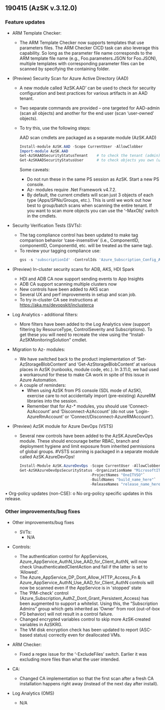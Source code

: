 ﻿## 190415 (AzSK v.3.12.0)

### Feature updates


*	ARM Template Checker:
	* The ARM Template Checker now supports templates that use parameters files. The ARM Checker CICD task can also leverage this capability. So long as the parameter file name corresponds to the ARM template file name (e.g., Foo.parameters.JSON for Foo.JSON), multiple templates with corresponding parameter files can be scanned by specifying the containing folder.

*	(Preview) Security Scan for Azure Active Directory (AAD)
	*	A new module called ‘AzSK.AAD’ can be used to check for security configuration and best practices for various artifacts in an AAD tenant.
	*	Two separate commands are provided – one targeted for AAD-admin (scan all objects) and another for the end user (scan ‘user-owned’ objects).
	*	To try this, use the following steps:

		 AAD scan cmdlets are packaged as a separate module (AzSK.AAD)
		```Powershell
		Install-module AzSK.AAD -Scope CurrentUser -AllowClobber
		Import-module AzSK.AAD
		Get-AzSKAADSecurityStatusTenant    # to check the tenant (admin)
		Get-AzSKAADSecurityStatusUser      # to check objects you own (user) 
		```

		Some caveats: 
		*	Do not run these in the same PS session as AzSK. Start a new PS console.
		*	Az- modules require .Net Framework v4.7.2.
		*	By default, the current cmdlets will scan just 3 objects of each type (Apps/SPNs/Groups, etc.). This is until we work out how best to group/batch scans when scanning the entire tenant. If you want to scan more objects you can use the ‘-MaxObj’ switch in the cmdlets.

*	Security Verification Tests (SVTs):
	*	The tag compliance control has been updated to make tag comparison behavior ‘case-insensitive’ (i.e., ComponentID, componentID, ComponentId, etc. will be treated as the same tag).
	*	To review your tagging compliance use:
		```Powershell
		gss -s 'subscriptionId' -ControlIds 'Azure_Subscription_Config_Add_Required_Tags'
		```
    
*	(Preview) In-cluster security scans for ADB, AKS, HDI Spark
	*	HDI and ADB CA now support sending events to App Insights
	*	ADB CA support scanning multiple clusters now
	*	New controls have been added to AKS scan
	*	Several UX and perf improvements in setup and scan job.
	*	To try in-cluster CA see instructions at https://aka.ms/devopskit/inclusterca

*	Log Analytics - additional filters:
	*	More filters have been added to the Log Analytics view (support filtering by ResourceType, ControlSeverity and Subscriptions). To get these you will need to recreate the view using the “Install-AzSKMonitoringSolution” cmdlet.

*	Migration to Az- modules:
	*	We have switched back to the product implementation of ‘Set-AzStorageBlobContent’ and ‘Get-AzStorageBlobContent’ at various places in AzSK (runbooks, module code, etc.). In 3.11.0, we had used a workaround for these to make CA work in spite of this issue in Azure Automation.
	*	A couple of reminders:
		*	When using AzSK from PS console (SDL mode of AzSK), exercise care to not accidentally import (pre-existing) AzureRM libraries into the session. 
		*	Remember that for Az-* modules, you should use ‘Connect-AzAccount’ and ‘Disconnect-AzAccount’ (do not use ‘Login-AzureRmAccount’ or ‘Connect/Disconnect-AzureRMAccount’).


*	(Preview) AzSK module for Azure DevOps (VSTS) 
	* Several new controls have been added to the AzSK.AzureDevOps module. These should encourage better RBAC, branch and deployment hygiene and limit exposure from inherited permissions of global groups.
	#VSTS scanning is packaged in a separate module called AzSK.AzureDevOps!
		```Powershell
		Install-Module AzSK.AzureDevOps -Scope CurrentUser -AllowClobber    
		Get-AzSKAzureDevOpsSecurityStatus -OrganizationName "MicrosoftIT"`
										-ProjectNames "OneITVSO"`
										-BuildNames "build_name_here"`
										-ReleaseNames "release_name_here"  
		```

•	Org-policy updates (non-CSE):
o	No org-policy specific updates in this release.


### Other improvements/bug fixes

*	Other improvements/bug fixes
	*	SVTs: 
		* N/A

*	Controls:
	*	The authentication control for AppServices, Azure_AppService_AuthN_Use_AAD_for_Client_AuthN, will now check UnauthenticatedClientAction and fail if the latter is set to ‘Allowed’.
	*	The Azure_AppService_DP_Dont_Allow_HTTP_Access_Fn & Azure_AppService_AuthN_Use_AAD_for_Client_AuthN controls will now be scanned even if the AppService is in 'stopped’ state
	*	The ‘PIM-check’ control (Azure_Subscription_AuthZ_Dont_Grant_Persistent_Access) has been augmented to support a whitelist. Using this, the “Subscription Admins” group which gets inherited as ‘Owner’ from root (out-of-box PG behavior) will not result in a control failure.
	*	Changed encrypted variables control to skip more AzSK-created variables in AzSKRG.
	*	The VM disk encryption check has been updated to report (ASC-based status) correctly even for deallocated VMs.

*	ARM Checker:
	*	Fixed a regex issue for the ‘-ExcludeFiles’ switch. Earlier it was excluding more files than what the user intended.
*	CA:
	*	Changed CA implementation so that the first scan after a fresh CA installation happens right away (instead of the next day after install).

*	Log Analytics (OMS)
	*	N/A


